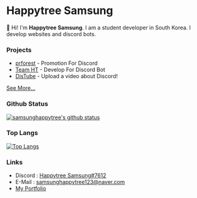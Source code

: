 # Happytree Samsung
👋 Hi! I'm **Happytree Samsung**. 
I am a student developer in South Korea.
I develop websites and discord bots. 

### Projects
+ [prforest](https://discord.gg/kbWbVU4) - Promotion For Discord
+ [Team HT](https://github.com/teamht) - Develop For Discord Bot
+ [DisTube](https://github.com/distube-official) - Upload a video about Discord!

[See More...](https://github.com/samsunghappytree123?tab=repositories)

### Github Status

[![samsunghappytree's github status](https://github-readme-stats.vercel.app/api?username=samsunghappytree123&show_icons=true&bg_color=30,e96443,904e95&title_color=fff&text_color=fff)](https://github.com/samsunghappytree123)

### Top Langs

[![Top Langs](https://github-readme-stats.vercel.app/api/top-langs/?username=samsunghappytree123&show_icons=true&bg_color=30,e96443,904e95&title_color=fff&text_color=fff&layout=8)](https://github.com/samsunghappytree123)

### Links
+ Discord : [Happytree Samsung#7612](https://discord.com/users/726350177601978438)
+ E-Mail : [samsunghappytree123@naver.com](mailto:samsunghappytree123@naver.com)
+ [My Portfolio](https://devht.ga)
